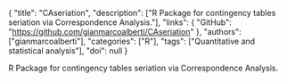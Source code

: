 {
  "title": "CAseriation",
  "description": ["R Package for contingency tables seriation via Correspondence Analysis."],
  "links": {
    "GitHub": "https://github.com/gianmarcoalberti/CAseriation"
  },
  "authors": ["gianmarcoalberti"],
  "categories": ["R"],
  "tags": ["Quantitative and statistical analysis"],
  "doi": null
}

<!-- Generated by csv2md.R – do not edit by hand -->

R Package for contingency tables seriation via Correspondence Analysis.